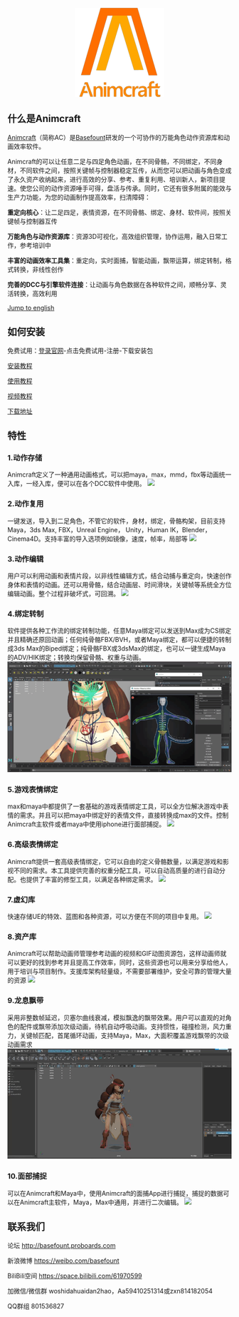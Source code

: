 

<p align="center">
  <img alt="Animcraft" src="https://github.com/basefount/animcraft/blob/main/gif/logo200.png">
</p>


## 什么是Animcraft

[Animcraft](https://github.com/basefount/animcraft)（简称AC）是[Basefount](https://basefount.cn/)研发的一个可协作的万能角色动作资源库和动画效率软件。

Animcraft的可以让任意二足与四足角色动画，在不同骨骼，不同绑定，不同身材，不同软件之间，按照关键帧与控制器稳定互传，从而您可以把动画与角色变成了永久资产收纳起来，进行高效的分享、参考、重复利用、培训新人，新项目提速。使您公司的动作资源唾手可得，盘活与传承。同时，它还有很多附属的能效与生产力功能，为您的动画制作提高效率，扫清障碍：

**重定向核心**：让二足四足，表情资源，在不同骨骼、绑定、身材、软件间，按照关键帧与控制器互传

**万能角色与动作资源库**：资源3D可视化，高效组织管理，协作运用，融入日常工作，参考培训中

**丰富的动画效率工具集**：重定向，实时面捕，智能动画，飘带运算，绑定转制，格式转换，非线性创作

**完善的DCC与引擎软件连接**：让动画与角色数据在各种软件之间，顺畅分享、灵活转换，高效利用

[Jump to english](https://github.com/basefount/animcraft/blob/main/README_zh.md)


## 如何安装

免费试用：[登录官网](https://www.animcraft.com/#/)-点击免费试用-注册-下载安装包

[安装教程](https://www.yuque.com/animcraft/cn/heva4f)

[使用教程](https://www.yuque.com/animcraft/cn/gzl6qy)

[视频教程](https://www.bilibili.com/video/BV1FZ4y1577w/?p=79&vd_source=4f1733c805680dd8ef1c880861d1a04a)

[下载地址](https://github.com/basefount/animcraft/releases)

## 特性

### 1.动作存储

Animcraft定义了一种通用动画格式，可以把maya，max，mmd，fbx等动画统一入库，一经入库，便可以在各个DCC软件中使用。
![](https://github.com/basefount/animcraft/blob/main/gif/action_store.gif)

### 2.动作复用

一键发送，导入到二足角色，不管它的软件，身材，绑定，骨骼构架，目前支持Maya，3ds Max, FBX，Unreal Engine， Unity，Human IK，Blender，Cinema4D。支持丰富的导入选项例如镜像，速度，帧率，局部等
![](https://github.com/basefount/animcraft/blob/main/gif/animation_reuse.gif)

### 3.动作编辑

用户可以利用动画和表情片段，以非线性编辑方式，结合动捕与重定向，快速创作身体和表情的动画。还可以用骨骼，结合动画层、时间滑块，关键帧等系统全方位编辑动画。整个过程非破坏式，可回溯。
![](https://github.com/basefount/animcraft/blob/main/gif/animation_edit.gif)

### 4.绑定转制

软件提供各种工作流的绑定转制功能，任意Maya绑定可以发送到Max成为CS绑定并且精确还原回动画；任何纯骨骼FBX/BVH，或者Maya绑定，都可以便捷的转制成3ds Max的Biped绑定；纯骨骼FBX或3dsMax的绑定，也可以一键生成Maya的ADV/HIK绑定；转换均保留骨骼、权重与动画。
![](https://github.com/basefount/animcraft/blob/main/gif/animation_bind.gif)

### 5.游戏表情绑定

max和maya中都提供了一套基础的游戏表情绑定工具，可以全方位解决游戏中表情的需求。并且可以把maya中绑定好的表情文件，直接转换成max的文件。控制Animcraft主软件或者maya中使用iphone进行面部捕捉。
![](https://github.com/basefount/animcraft/blob/main/gif/game_face_rig.gif)

### 6.高级表情绑定

Animcraft提供一套高级表情绑定，它可以自由的定义骨骼数量，以满足游戏和影视不同的需求。本工具提供完善的权重分配工具，可以自动高质量的进行自动分配。也提供了丰富的修型工具，以满足各种绑定需求。
![](https://github.com/basefount/animcraft/blob/main/gif/advance_face_rig.gif)

### 7.虚幻库

快速存储UE的特效、蓝图和各种资源，可以方便在不同的项目中复用。
![](https://github.com/basefount/animcraft/blob/main/gif/ue_lib.gif)

### 8.资产库

Animcraft可以帮助动画师管理参考动画的视频和GIF动图资源包，这样动画师就可以更好的找到参考并且提高工作效率，同时，这些资源也可以用来分享给他人，用于培训与项目制作。支援库架构轻量级，不需要部署维护，安全可靠的管理大量的资源
![](https://github.com/basefount/animcraft/blob/main/gif/asset_lib.gif)

### 9.龙息飘带

采用非整数帧延迟，贝塞尔曲线衰减，模拟飘逸的飘带效果。用户可以直观的对角色的配件或飘带添加次级动画，待机自动呼吸动画。支持惯性，碰撞检测，风力重力，关键帧匹配，首尾循环动画，支持Maya，Max，大面积覆盖游戏飘带的次级动画需求
![](https://github.com/basefount/animcraft/blob/main/gif/ribbon.gif)

### 10.面部捕捉

可以在Animcraft和Maya中，使用Animcraft的面捕App进行捕捉，捕捉的数据可以在Animcraft主软件，Maya，Max中通用，并进行二次编辑。
![](https://github.com/basefount/animcraft/blob/main/gif/facial_capture.gif)

## 联系我们

论坛
http://basefount.proboards.com

新浪微博
https://weibo.com/basefount

BiliBili空间
https://space.bilibili.com/61970599

加微信/微信群
woshidahuaidan2hao，Aa59410251314或zxn814182054

QQ群组
801536827

